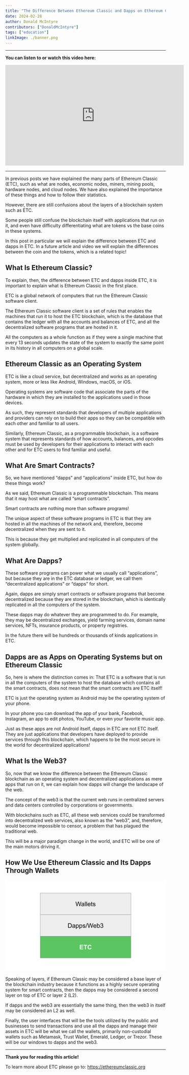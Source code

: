 ```yaml
---
title: "The Difference Between Ethereum Classic and Dapps on Ethereum Classic"
date: 2024-02-28
author: Donald McIntyre
contributors: ["DonaldMcIntyre"]
tags: ["education"]
linkImage: ./banner.png
---
```


---
**You can listen to or watch this video here:**

<iframe width="560" height="315" src="https://www.youtube.com/embed/9D5bCiEA_rQ" title="YouTube video player" frameborder="0" allow="accelerometer; autoplay; clipboard-write; encrypted-media; gyroscope; picture-in-picture; web-share" allowfullscreen></iframe>

---

In previous posts we have explained the many parts of Ethereum Classic (ETC), such as what are nodes, economic nodes, miners, mining pools, hardware nodes, and cloud nodes. We have also explained the importance of these things and how to follow their statistics.

However, there are still confusions about the layers of a blockchain system such as ETC. 

Some people still confuse the blockchain itself with applications that run on it, and even have difficulty differentiating what are tokens vs the base coins in these systems.

In this post in particular we will explain the difference between ETC and dapps in ETC. In a future article and video we will explain the differences between the coin and the tokens, which is a related topic!

## What Is Ethereum Classic?

To explain, then, the difference between ETC and dapps inside ETC, it is important to explain what is Ethereum Classic in the first place.

ETC is a global network of computers that run the Ethereum Classic software client. 

The Ethereum Classic software client is a set of rules that enables the machines that run it to host the ETC blockchain, which is the database that contains the ledger with all the accounts and balances of ETC, and all the decentralized software programs that are hosted in it.

All the computers as a whole function as if they were a single machine that every 13 seconds updates the state of the system to exactly the same point in its history in all computers on a global scale.

## Ethereum Classic as an Operating System

ETC is like a cloud service, but decentralized and works as an operating system, more or less like Android, Windows, macOS, or iOS.

Operating systems are software code that associate the parts of the hardware in which they are installed to the applications used in those devices.

As such, they represent standards that developers of multiple applications and providers can rely on to build their apps so they can be compatible with each other and familiar to all users.

Similarly, Ethereum Classic, as a programmable blockchain, is a software system that represents standards of how accounts, balances, and opcodes must be used by developers for their applications to interact with each other and for ETC users to find familiar and useful.

## What Are Smart Contracts?

So, we have mentioned “dapps” and “applications” inside ETC, but how do these things work?

As we said, Ethereum Classic is a programmable blockchain. This means that it may host what are called “smart contracts”.

Smart contracts are nothing more than software programs! 

The unique aspect of these software programs in ETC is that they are hosted in all the machines of the network and, therefore, become decentralized when they are sent to it. 

This is because they get multiplied and replicated in all computers of the system globally.

## What Are Dapps?

These software programs can power what we usually call “applications”, but because they are in the ETC database or ledger, we call them “decentralized applications” or “dapps” for short.

Again, dapps are simply smart contracts or software programs that become decentralized because they are stored in the blockchain, which is identically replicated in all the computers of the system.

These dapps may do whatever they are programmed to do. For example, they may be decentralized exchanges, yield farming services, domain name services, NFTs, insurance products, or property registries.

In the future there will be hundreds or thousands of kinds applications in ETC. 

## Dapps are as Apps on Operating Systems but on Ethereum Classic

So, here is where the distinction comes in: That ETC is a software that is run in all the computers of the system to host the database which contains all the smart contracts, does not mean that the smart contracts are ETC itself!

ETC is just the operating system as Android may be the operating system of your phone.

In your phone you can download the app of your bank, Facebook, Instagram, an app to edit photos, YouTube, or even your favorite music app.

Just as these apps are not Android itself, dapps in ETC are not ETC itself. They are just applications that developers have deployed to provide services through this blockchain, which happens to be the most secure in the world for decentralized applications!

## What Is the Web3?

So, now that we know the difference between the Ethereum Classic blockchain as an operating system and decentralized applications as mere apps that run on it, we can explain how dapps will change the landscape of the web.

The concept of the web3 is that the current web runs in centralized servers and data centers controlled by corporations or governments. 

With blockchains such as ETC, all these web services could be transformed into decentralized web services, also known as the “web3”, and, therefore, would become impossible to censor, a problem that has plagued the traditional web.

This will be a major paradigm change in the world, and ETC will be one of the main motors driving it.

## How We Use Ethereum Classic and Its Dapps Through Wallets

![](./1.png)

Speaking of layers, if Ethereum Classic may be considered a base layer of the blockchain industry because it functions as a highly secure operating system for smart contracts, then the dapps may be considered a second layer on top of ETC or layer 2 (L2).

If dapps and the web3 are essentially the same thing, then the web3 in itself may be considered an L2 as well.

Finally, the user interfaces that will be the tools utilized by the public and businesses to send transactions and use all the dapps and manage their assets in ETC will be what we call the wallets, primarily non-custodial wallets such as Metamask, Trust Wallet, Emerald, Ledger, or Trezor. These will be our windows to dapps and the web3.

---

**Thank you for reading this article!**

To learn more about ETC please go to: https://ethereumclassic.org
